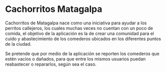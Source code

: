 # Cachorritos Matagalpa 
Cachorritos de Matagalpa nace como una iniciativa para ayudar a los perritos callejeros, los cuales muchas veces no cuentan con un poco de comida, el objetivo de la aplicación es la de crear una comunidad para el cuido y abastecimiento de los comederos ubicados en los diferentes puntos de la ciudad. 

Se pretende que por medio de la aplicación se reporten los comederos que estén vacíos o dañados, para que entre los mismos usuarios puedan reabastecer o repararlos, según sea el caso.
